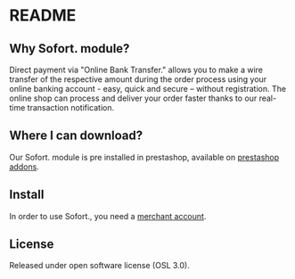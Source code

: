 # README

## Why Sofort. module?

Direct payment via "Online Bank Transfer." allows you to make a wire transfer of the respective amount during the order process using your online banking account - easy, quick and secure – without registration. The online shop can process and deliver your order faster thanks to our real-time transaction notification.

## Where I can download?

Our Sofort. module is pre installed in prestashop, available on [prestashop addons][1]. 

## Install

In order to use Sofort., you need a [merchant account][3].

## License

Released under open software license (OSL 3.0).

[1]: http://addons.prestashop.com/de/modules-prestashop/9176-sofortbanking.html
[2]: https://github.com/touchdesign/prestashop-sofortbanking
[3]: https://www.sofortueberweisung.de/payment/users/register/1146
